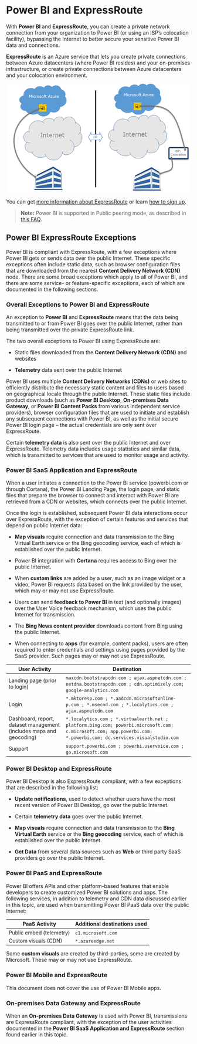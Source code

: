 ﻿<properties
   pageTitle="Power BI and ExpressRoute"
   description="Power BI and ExpressRoute"
   services="powerbi"
   documentationCenter=""
   authors="davidiseminger"
   manager="mblythe"
   backup=""
   editor=""
   tags=""
   qualityFocus="no"
   qualityDate=""/>

<tags
   ms.service="powerbi"
   ms.devlang="NA"
   ms.topic="article"
   ms.tgt_pltfrm="NA"
   ms.workload="powerbi"
   ms.date="06/06/2017"
   ms.author="davidi"/>

# Power BI and ExpressRoute

With **Power BI** and **ExpressRoute**, you can create a private network connection from your organization to Power BI (or using an ISP’s colocation facility), bypassing the Internet to better secure your sensitive Power BI data and connections.

**ExpressRoute** is an Azure service that lets you create private connections between Azure datacenters (where Power BI resides) and your on-premises infrastructure, or create private connections between Azure datacenters and your colocation environment.


![](media/powerbi-admin-power-bi-expressroute/pbi_expressroute_1.png)

You can get [more information about ExpressRoute](https://azure.microsoft.com/services/expressroute/) or learn [how to sign up](https://azure.microsoft.com/pricing/details/expressroute/).

> **Note:** Power BI is supported in Public peering mode, as described in [this FAQ](https://docs.microsoft.com/azure/expressroute/expressroute-faqs).

## Power BI ExpressRoute Exceptions

Power BI is compliant with ExpressRoute, with a few exceptions where Power BI gets or sends data over the public Internet. These specific exceptions often include static data, such as browser configuration files that are downloaded from the nearest **Content Delivery Network (CDN)** node. There are some broad exceptions which apply to all of Power BI, and there are some service- or feature-specific exceptions, each of which are documented in the following sections.

### Overall Exceptions to Power BI and ExpressRoute

An exception to **Power BI** and **ExpressRoute** means that the data being transmitted to or from Power BI goes over the public Internet, rather than being transmitted over the private ExpressRoute link.

The two overall exceptions to Power BI using ExpressRoute are:

-   Static files downloaded from the **Content Delivery Network (CDN)** and websites

-   **Telemetry** data sent over the public Internet

Power BI uses multiple **Content Delivery Networks (CDNs)** or web sites to efficiently distribute the necessary static content and files to users based on geographical locale through the public Internet. These static files include product downloads (such as **Power BI Desktop**, **On-premises Data Gateway**, or **Power BI Content Packs** from various independent service providers), browser configuration files that are used to initiate and establish any subsequent connections with Power BI, as well as the initial secure Power BI login page – the actual credentials are only sent over ExpressRoute.   

Certain **telemetry data** is also sent over the public Internet and over ExpressRoute. Telemetry data includes usage statistics and similar data, which is transmitted to services that are used to monitor usage and activity.

### Power BI SaaS Application and ExpressRoute

When a user initiates a connection to the Power BI service (powerbi.com or through Cortana), the Power BI Landing Page, the login page, and static files that prepare the browser to connect and interact with Power BI are retrieved from a CDN or websites, which connects over the public Internet.

Once the login is established, subsequent Power BI data interactions occur over ExpressRoute, with the exception of certain features and services that depend on public Internet data:

-   **Map visuals** require connection and data transmission to the Bing Virtual Earth service or the Bing geocoding service, each of which is established over the public Internet.

-   Power BI integration with **Cortana** requires access to Bing over the public Internet.

-   When **custom links** are added by a user, such as an image widget or a video, Power BI requests data based on the link provided by the user, which may or may not use ExpressRoute.

-   Users can send **feedback to Power BI** in text (and optionally images) over the User Voice feedback mechanism, which uses the public Internet for transmission.

-   The **Bing News content provider** downloads content from Bing using the public Internet.

-   When connecting to **apps** (for example, content packs), users are often required to enter credentials and settings using pages provided by the SaaS provider. Such pages may or may not use ExpressRoute.


|User Activity |Destination|
|---|---|
|Landing page (prior to login)| `maxcdn.bootstrapcdn.com ; ajax.aspnetcdn.com ; netdna.bootstrapcdn.com ; cdn.optimizely.com; google-analytics.com ` |
|Login | `*.mktoresp.com ; *.aadcdn.microsoftonline-p.com ; *.msecnd.com ; *.localytics.com ; ajax.aspnetcdn.com`  |
|Dashboard, report, dataset management (includes maps and geocoding)| `*.localytics.com ; *.virtualearth.net ; platform.bing.com; powerbi.microsoft.com; c.microsoft.com; app.powerbi.com; *.powerbi.com; dc.services.visualstudio.com `  |
|Support| `support.powerbi.com ; powerbi.uservoice.com ; go.microsoft.com `|


### Power BI Desktop and ExpressRoute

Power BI Desktop is also ExpressRoute compliant, with a few exceptions that are described in the following list:

-   **Update notifications**, used to detect whether users have the most recent version of Power BI Desktop, go over the public Internet.

-   Certain **telemetry data** goes over the public Internet.

-   **Map visuals** require connection and data transmission to the **Bing Virtual Earth** service or the **Bing geocoding** service, each of which is established over the public Internet.

-   **Get Data** from several data sources such as **Web** or third party SaaS providers go over the public Internet.


### Power BI PaaS and ExpressRoute

Power BI offers APIs and other platform-based features that enable developers to create customized Power BI solutions and apps. The following services, in addition to telemetry and CDN data discussed earlier in this topic, are used when transmitting Power BI PaaS data over the public Internet:

|PaaS Activity |Additional destinations used |
|---|---|
|Public embed (telemetry)| `c1.microsoft.com` |
|Custom visuals (CDN) | `*.azureedge.net`  |

Some **custom visuals** are created by third-parties, some are created by Microsoft. These may or may not use ExpressRoute.

### Power BI Mobile and ExpressRoute

This document does not cover the use of Power BI Mobile apps.  


### On-premises Data Gateway and ExpressRoute

When an **On-premises Data Gateway** is used with Power BI, transmissions are ExpressRoute compliant, with the exception of the user activities documented in the **Power BI SaaS Application and ExpressRoute** section found earlier in this topic.  
